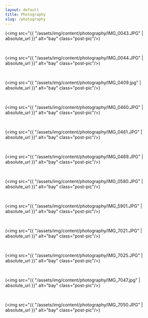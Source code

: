 ```yaml
---
layout: default
title: Photography
slug: /photography
---
```


(<img src="{{ "/assets/img/content/photography/IMG_0043.JPG" | absolute_url }}" alt="bay" class="post-pic"/>)

<br/>

(<img src="{{ "/assets/img/content/photography/IMG_0044.JPG" | absolute_url }}" alt="bay" class="post-pic"/>)

<br/>

(<img src="{{ "/assets/img/content/photography/IMG_0409.jpg" | absolute_url }}" alt="bay" class="post-pic"/>)

<br/>

(<img src="{{ "/assets/img/content/photography/IMG_0460.JPG" | absolute_url }}" alt="bay" class="post-pic"/>)

<br/>

(<img src="{{ "/assets/img/content/photography/IMG_0461.JPG" | absolute_url }}" alt="bay" class="post-pic"/>)

<br/>

(<img src="{{ "/assets/img/content/photography/IMG_0469.JPG" | absolute_url }}" alt="bay" class="post-pic"/>)

<br/>

(<img src="{{ "/assets/img/content/photography/IMG_0580.JPG" | absolute_url }}" alt="bay" class="post-pic"/>)

<br/>

(<img src="{{ "/assets/img/content/photography/IMG_5901.JPG" | absolute_url }}" alt="bay" class="post-pic"/>)

<br/>

(<img src="{{ "/assets/img/content/photography/IMG_7021.JPG" | absolute_url }}" alt="bay" class="post-pic"/>)

<br/>

(<img src="{{ "/assets/img/content/photography/IMG_7025.JPG" | absolute_url }}" alt="bay" class="post-pic"/>)

<br/>

(<img src="{{ "/assets/img/content/photography/IMG_7047.jpg" | absolute_url }}" alt="bay" class="post-pic"/>)

<br/>

(<img src="{{ "/assets/img/content/photography/IMG_7050.JPG" | absolute_url }}" alt="bay" class="post-pic"/>)

